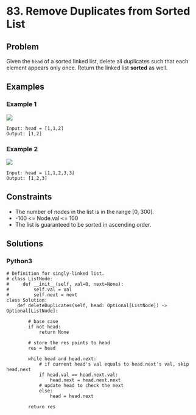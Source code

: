 # 83. Remove Duplicates from Sorted List

## Problem

Given the `head` of a sorted linked list, delete all duplicates such that each element appears only once. Return the linked list **sorted** as well.

## Examples

### Example 1

![](https://assets.leetcode.com/uploads/2021/01/04/list1.jpg)

```
Input: head = [1,1,2]
Output: [1,2]
```

### Example 2

![](https://assets.leetcode.com/uploads/2021/01/04/list2.jpg)

```
Input: head = [1,1,2,3,3]
Output: [1,2,3]
```

## Constraints

* The number of nodes in the list is in the range [0, 300].
* -100 <= Node.val <= 100
* The list is guaranteed to be sorted in ascending order.

## Solutions

### Python3

```
# Definition for singly-linked list.
# class ListNode:
#     def __init__(self, val=0, next=None):
#         self.val = val
#         self.next = next
class Solution:
    def deleteDuplicates(self, head: Optional[ListNode]) -> Optional[ListNode]:
        
        # base case
        if not head:
            return None
        
        # store the res points to head
        res = head
        
        while head and head.next:
            # if current head's val equals to head.next's val, skip head.next
            if head.val == head.next.val:
                head.next = head.next.next
            # update head to check the next
            else:
                head = head.next
        
        return res
```
